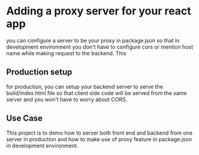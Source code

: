 # Adding a proxy server for your react app

you can configure a server to be your proxy in package.json so that in development environment you don't have to configure cors or mention host name while making request to the backend. This


## Production setup

for production, you can setup your backend server to serve the build/index.html file so that client side code will be served from the same server and you won't have to worry about CORS.

## Use Case

This project is to demo how to server both front end and backend from one server in production and how to make use of proxy feature in package.json in development environment.
